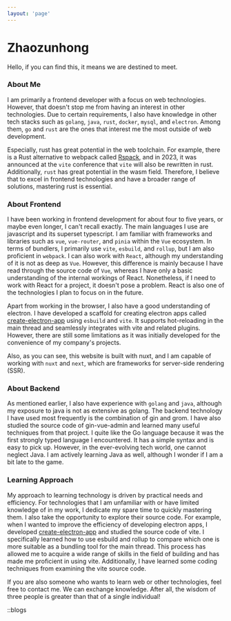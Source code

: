 ```yaml
---
layout: 'page'
---
```


# Zhaozunhong

Hello, if you can find this, it means we are destined to meet.

### About Me

I am primarily a frontend developer with a focus on web technologies. However, that doesn't stop me from having an interest in other technologies. Due to certain requirements, I also have knowledge in other tech stacks such as `golang`, `java`, `rust`, `docker`, `mysql`, and `electron`. Among them, `go` and `rust` are the ones that interest me the most outside of web development.

Especially, rust has great potential in the web toolchain. For example, there is a Rust alternative to webpack called [Rspack](https://www.rspack.dev), and in 2023, it was announced at the `vite` conference that `vite` will also be rewritten in rust. Additionally, `rust` has great potential in the wasm field. Therefore, I believe that to excel in frontend technologies and have a broader range of solutions, mastering rust is essential.

### About Frontend

I have been working in frontend development for about four to five years, or maybe even longer, I can't recall exactly. The main languages I use are javascript and its superset typescript. I am familiar with frameworks and libraries such as `vue`, `vue-router`, and `pinia` within the `Vue` ecosystem. In terms of bundlers, I primarily use `vite`, `esbuild`, and `rollup`, but I am also proficient in `webpack`. I can also work with `React`, although my understanding of it is not as deep as `Vue`. However, this difference is mainly because I have read through the source code of `Vue`, whereas I have only a basic understanding of the internal workings of React. Nonetheless, if I need to work with React for a project, it doesn't pose a problem. React is also one of the technologies I plan to focus on in the future.

Apart from working in the browser, I also have a good understanding of electron. I have developed a scaffold for creating electron apps called [create-electron-app](https://assist-electron.netlify.app/) using `esbuild` and `vite`. It supports hot-reloading in the main thread and seamlessly integrates with vite and related plugins. However, there are still some limitations as it was initially developed for the convenience of my company's projects.

Also, as you can see, this website is built with nuxt, and I am capable of working with `nuxt` and `next`, which are frameworks for server-side rendering (SSR).

### About Backend

As mentioned earlier, I also have experience with `golang` and `java`, although my exposure to java is not as extensive as golang. The backend technology I have used most frequently is the combination of gin and grom. I have also studied the source code of gin-vue-admin and learned many useful techniques from that project. I quite like the Go language because it was the first strongly typed language I encountered. It has a simple syntax and is easy to pick up. However, in the ever-evolving tech world, one cannot neglect Java. I am actively learning Java as well, although I wonder if I am a bit late to the game.

### Learning Approach

My approach to learning technology is driven by practical needs and efficiency. For technologies that I am unfamiliar with or have limited knowledge of in my work, I dedicate my spare time to quickly mastering them. I also take the opportunity to explore their source code. For example, when I wanted to improve the efficiency of developing electron apps, I developed [create-electron-app](https://assist-electron.netlify.app/) and studied the source code of vite. I specifically learned how to use esbuild and rollup to compare which one is more suitable as a bundling tool for the main thread. This process has allowed me to acquire a wide range of skills in the field of building and has made me proficient in using vite. Additionally, I have learned some coding techniques from examining the vite source code.

If you are also someone who wants to learn web or other technologies, feel free to contact me. We can exchange knowledge. After all, the wisdom of three people is greater than that of a single individual!


::blogs